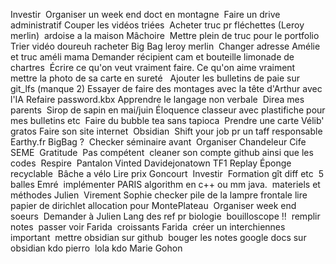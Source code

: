 
Investir 
Organiser un week end doct en montagne 
Faire un drive administratif
Couper les vidéos triées 
Acheter truc pr fléchettes (Leroy merlin) 
ardoise a la maison
Mâchoire 
Mettre plein de truc pour le portfolio
Trier vidéo doureuh
racheter Big Bag leroy merlin 
Changer adresse Amélie et truc améli mama
Demander récipient cam et bouteille limonade de chartres 
Écrire ce qu'on veut vraiment faire. Ce qu'on aime vraiment 
mettre la photo de sa carte en sureté  
Ajouter les bulletins de paie sur git_lfs (manque 2)
Essayer de faire des montages avec la tête d'Arthur avec l'IA
Refaire password.kbx
Apprendre le langage non verbale 
Direa mes parents 
Sirop de sapin en mai/juin
Éloquence
classeur avec plastifiche pour mes bulletins etc 
Faire du bubble tea sans tapioca 
Prendre une carte Vélib' gratos
Faire son site internet 
Obsidian 
Shift your job pr un taff responsable 
Earthy.fr
BigBag ? 
Checker séminaire avant 
Organiser Chandeleur
Cife
SEME 
Gratitude 
Pas compétent 
cleaner son compte github ainsi que les codes 
Respire 
Pantalon Vinted
Davidejonatown TF1 Replay
Éponge recyclable 
Bâche a vélo
Lire prix Goncourt 
Investir 
Formation gît diff etc 
5 balles Emré 
implémenter PARIS algorithm en c++ ou mm java. 
materiels et méthodes Julien 
Virement Sophie 
checker pile de la lampre frontale 
lire papier de dirichlet allocation pour MontePlateau 
Organiser week end soeurs 
Demander à Julien Lang des ref pr biologie 
bouilloscope !! 
remplir notes 
passer voir Farida 
croissants Farida 
créer un interchiennes important 
mettre obsidian sur github 
bouger les notes google docs sur obsidian
kdo pierro 
lola
kdo Marie Gohon 
